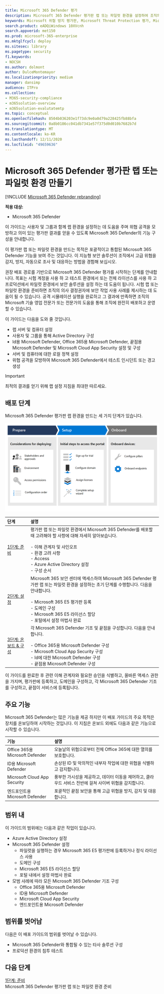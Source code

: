 ```yaml
---
title: Microsoft 365 Defender 평가
description: Microsoft 365 Defender 평가판 랩 또는 파일럿 환경을 설정하여 조직의 장치, ID, 데이터 및 응용 프로그램을 보호하도록 설계된 보안 솔루션을 체험해 보아야 합니다.
keywords: Microsoft 위협 방지 평가판, Microsoft Threat Protection 평가, Microsoft Threat Protection 평가, Microsoft Threat Protection 평가 랩, Microsoft Threat Protection 파일럿, 사이버 보안, 고급 영구 위협, 엔터프라이즈 보안, 장치, 장치, ID, 사용자, 데이터, 응용 프로그램, 인시던트, 자동화된 조사 및 수정, 고급 헌팅
search.product: eADQiWindows 10XVcnh
search.appverid: met150
ms.prod: microsoft-365-enterprise
ms.mktglfcycl: deploy
ms.sitesec: library
ms.pagetype: security
f1.keywords:
- NOCSH
ms.author: dolmont
author: DulceMontemayor
ms.localizationpriority: medium
manager: dansimp
audience: ITPro
ms.collection:
- M365-security-compliance
- m365solution-overview
- m365solution-evalutatemtp
ms.topic: conceptual
ms.openlocfilehash: 8504b036203e1f73dc9e0a0d79a228425fb88bfa
ms.sourcegitcommit: 0a8b0186cc041db7341e57f375d0d010b7682b7d
ms.translationtype: MT
ms.contentlocale: ko-KR
ms.lasthandoff: 12/11/2020
ms.locfileid: "49659636"
---
```

# <a name="create-a-microsoft-365-defender-trial-lab-or-pilot-environment"></a>Microsoft 365 Defender 평가판 랩 또는 파일럿 환경 만들기 

[!INCLUDE [Microsoft 365 Defender rebranding](../includes/microsoft-defender.md)]


**적용 대상:**
- Microsoft 365 Defender


이 가이드는 사용자 및 그룹과 함께 랩 환경을 설정하는 데 도움을 주며 위협 공격을 모방하고 의미 있는 평가판 결과를 얻을 수 있도록 Microsoft 365 Defender의 기능 구성을 안내합니다. 

이 평가판 랩 또는 파일럿 환경을 만드는 목적은 포괄적이고 통합된 Microsoft 365 Defender 기능을 보여 주는 것입니다. 이 지능형 보안 솔루션이 조직에서 고급 위협을 감지, 방지, 자동으로 조사 및 대응하는 방법을 경험해 보십시오. 


권장 배포 경로를 기반으로 Microsoft 365 Defender 평가를 시작하는 단계를 안내합니다. 목표는 시험 계정을 사용 하 고 테스트 환경에서 또는 전체 라이선스를 사용 하 고 프로덕션에서 파일럿 환경에서 보안 솔루션을 설정 하는 데 도움이 됩니다. 시험 랩 또는 파일럿 환경을 준비하면 조직의 의사 결정권자에 보안 작업 사용 사례를 제시하는 데 도움이 될 수 있습니다. 공격 시뮬레이션 실행을 완료하고 그 결과에 만족하면 조직의 Microsoft 기술 영업 전문가 또는 전문가의 도움을 통해 조직에 완전히 배포하고 운영할 수 있습니다. 

이 가이드는 다음을 도와 줄 것입니다.
- 랩 서버 및 컴퓨터 설정
- 사용자 및 그룹을 통해 Active Directory 구성
- Id용 Microsoft Defender, Office 365용 Microsoft Defender, 끝점용 Microsoft Defender 및 Microsoft Cloud App Security 설정 및 구성
- 서버 및 컴퓨터에 대한 로컬 정책 설정
- 위협 공격을 모방하여 Microsoft 365 Defender에서 테스트 인시던트 또는 경고 생성

>[!IMPORTANT]
>최적의 결과를 얻기 위해 랩 설정 지침을 최대한 따르세요.


## <a name="deployment-phases"></a>배포 단계

Microsoft 365 Defender 평가판 랩 환경을 만드는 세 가지 단계가 있습니다.

![배포 단계: 준비, 설정, 온보드](../../media/evaluation-guide-phases.png)

|단계 | 설명 | 
|:-------|:-----|
|[1단계: 준비](prepare-mtpeval.md)| 평가판 랩 또는 파일럿 환경에서 Microsoft 365 Defender를 배포할 때 고려해야 할 사항에 대해 자세히 알아보습니다. <br><br>- 이해 관계자 및 사인오프 <br> - 환경 고려 사항 <br>- Access <br>- Azure Active Directory 설정 <br> - 구성 순서
|[2단계: 설정](setup-mtpeval.md)|  Microsoft 365 보안 센터에 액세스하여 Microsoft 365 Defender 평가판 랩 또는 파일럿 환경을 설정하는 초기 단계를 수행합니다. 다음을 안내합니다.<br><br>- Microsoft 365 E5 평가판 등록 <br>  - 도메인 구성<br>- Microsoft 365 E5 라이선스 할당<br>- 포털에서 설정 마법사 완료|
|[3단계: 온보드 & 구성](config-mtpeval.md) | 각 Microsoft 365 Defender 기조 및 끝점을 구성합니다. 다음을 안내합니다.<br><br>- Office 365용 Microsoft Defender 구성<br>- Microsoft Cloud App Security 구성<br>- Id에 대한 Microsoft Defender 구성<br>- 끝점용 Microsoft Defender 구성


이 가이드를 완료한 후 관련 이해 관계자와 필요한 승인을 식별하고, 올바른 액세스 권한을 가지며, 평가판에 등록하고, 도메인을 구성하고, 각 Microsoft 365 Defender 기조를 구성하고, 끝점이 서비스에 등록됩니다.

## <a name="key-capabilities"></a>주요 기능

Microsoft 365 Defender는 많은 기능을 제공 하지만 이 배포 가이드의 주요 목적은 장치를 온보딩하여 시작하는 것입니다. 이 지침은 온보드 외에도 다음과 같은 기능으로 시작할 수 있습니다.


기능 | 설명 
:---|:---
Office 365용 Microsoft Defender | 오늘날의 위협으로부터 전체 Office 365에 대한 열의를 보호합니다.
ID용 Microsoft Defender | 손상된 ID 및 악의적인 내부자 작업에 대한 위협을 식별하고 감지합니다.
Microsoft Cloud App Security | 풍부한 가시성을 제공하고, 데이터 이동을 제어하고, 클라우드 서비스 전반에 걸쳐 사이버 위협을 감지합니다.
엔드포인트용 Microsoft Defender | 포괄적인 끝점 보안을 통해 고급 위협을 방지, 감지 및 대응합니다.


## <a name="in-scope"></a>범위 내

이 가이드의 범위에는 다음과 같은 작업이 있습니다.
-   Azure Active Directory 설정
-   Microsoft 365 Defender 설정
    -   파일럿을 실행하는 경우 Microsoft 365 E5 평가판에 등록하거나 정식 라이선스 사용
    -   도메인 구성
    -   Microsoft 365 E5 라이선스 할당
    -   포털 내에서 설정 마법사 완료
-   모범 사례에 따라 모든 Microsoft 365 Defender 기조 구성
    -   Office 365용 Microsoft Defender
    -   ID용 Microsoft Defender
    -   Microsoft Cloud App Security
    -   엔드포인트용 Microsoft Defender

## <a name="out-of-scope"></a>범위를 벗어남

다음은 이 배포 가이드의 범위를 벗어날 수 있습니다.

-   Microsoft 365 Defender와 통합될 수 있는 타사 솔루션 구성
-   프로덕션 환경의 침투 테스트

## <a name="next-step"></a>다음 단계
[1단계: 준비](prepare-mtpeval.md) 
<br> Microsoft 365 Defender 평가판 랩 또는 파일럿 환경 준비
